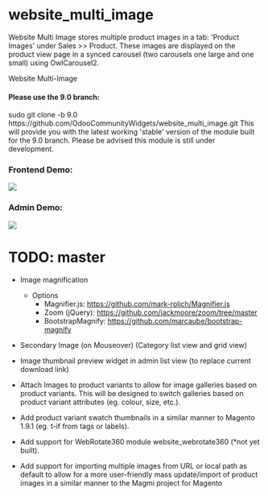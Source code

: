 website_multi_image
===================
Website Multi Image stores multiple product images in a tab: 'Product Images' under Sales >> Product. These images are displayed on the product view page in a synced carousel (two carousels one large and one small) using OwlCarousel2.

Website Multi-Image

<H4>Please use the 9.0 branch:</H4> 
    sudo git clone -b 9.0 https://github.com/OdooCommunityWidgets/website_multi_image.git
This will provide you with the latest working 'stable' version of the module built for the 9.0 branch. Please be advised this module is still under development.

<H3>Frontend Demo:</H3>
<img src="https://cloud.githubusercontent.com/assets/2337666/5392143/3d4af6e8-815e-11e4-9512-3612bfdaa86a.png"/>

<H3>Admin Demo:</H3>
<img src="https://cloud.githubusercontent.com/assets/2337666/5392142/3d2107d4-815e-11e4-87f8-603f3c5ceeb8.png"/>

TODO: master
===================
* Image magnification
  * Options
    * Magnifier.js: https://github.com/mark-rolich/Magnifier.js
    * Zoom (jQuery): https://github.com/jackmoore/zoom/tree/master
    * BootstrapMagnify: https://github.com/marcaube/bootstrap-magnify

* Secondary Image (on Mouseover) (Category list view and grid view)
* Image thumbnail preview widget in admin list view (to replace current download link)
* Attach Images to product variants to allow for image galleries based on product variants. This will be designed to switch galleries based on product variant attributes (eg. colour, size, etc.).
* Add product variant swatch thumbnails in a similar manner to Magento 1.9.1 (eg. t-if from tags or labels).
* Add support for WebRotate360 module website_webrotate360 (*not yet built).
* Add support for importing multiple images from URL or local path as default to allow for a more user-friendly mass update/import of product images in a similar manner to the Magmi project for Magento
